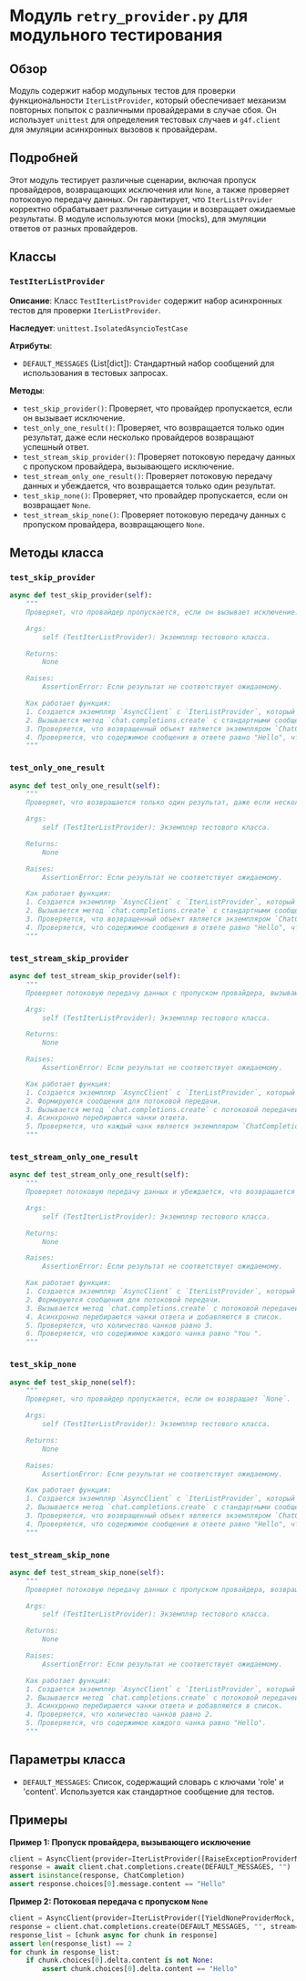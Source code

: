 # Модуль `retry_provider.py` для модульного тестирования

## Обзор

Модуль содержит набор модульных тестов для проверки функциональности `IterListProvider`, который обеспечивает механизм повторных попыток с различными провайдерами в случае сбоя. Он использует `unittest` для определения тестовых случаев и `g4f.client` для эмуляции асинхронных вызовов к провайдерам.

## Подробней

Этот модуль тестирует различные сценарии, включая пропуск провайдеров, возвращающих исключения или `None`, а также проверяет потоковую передачу данных. Он гарантирует, что `IterListProvider` корректно обрабатывает различные ситуации и возвращает ожидаемые результаты.
В модуле используются моки (mocks), для эмуляции ответов от разных провайдеров.

## Классы

### `TestIterListProvider`

**Описание**: Класс `TestIterListProvider` содержит набор асинхронных тестов для проверки `IterListProvider`.

**Наследует**: `unittest.IsolatedAsyncioTestCase`

**Атрибуты**:
- `DEFAULT_MESSAGES` (List[dict]): Стандартный набор сообщений для использования в тестовых запросах.

**Методы**:
- `test_skip_provider()`: Проверяет, что провайдер пропускается, если он вызывает исключение.
- `test_only_one_result()`: Проверяет, что возвращается только один результат, даже если несколько провайдеров возвращают успешный ответ.
- `test_stream_skip_provider()`: Проверяет потоковую передачу данных с пропуском провайдера, вызывающего исключение.
- `test_stream_only_one_result()`: Проверяет потоковую передачу данных и убеждается, что возвращается только один результат.
- `test_skip_none()`: Проверяет, что провайдер пропускается, если он возвращает `None`.
- `test_stream_skip_none()`: Проверяет потоковую передачу данных с пропуском провайдера, возвращающего `None`.

## Методы класса

### `test_skip_provider`

```python
async def test_skip_provider(self):
    """
    Проверяет, что провайдер пропускается, если он вызывает исключение.

    Args:
        self (TestIterListProvider): Экземпляр тестового класса.

    Returns:
        None

    Raises:
        AssertionError: Если результат не соответствует ожидаемому.

    Как работает функция:
    1. Создается экземпляр `AsyncClient` с `IterListProvider`, который содержит `RaiseExceptionProviderMock` и `YieldProviderMock`.
    2. Вызывается метод `chat.completions.create` с стандартными сообщениями.
    3. Проверяется, что возвращенный объект является экземпляром `ChatCompletion`.
    4. Проверяется, что содержимое сообщения в ответе равно "Hello", что указывает на использование `YieldProviderMock` после пропуска `RaiseExceptionProviderMock`.
    """
```

### `test_only_one_result`

```python
async def test_only_one_result(self):
    """
    Проверяет, что возвращается только один результат, даже если несколько провайдеров возвращают успешный ответ.

    Args:
        self (TestIterListProvider): Экземпляр тестового класса.

    Returns:
        None

    Raises:
        AssertionError: Если результат не соответствует ожидаемому.

    Как работает функция:
    1. Создается экземпляр `AsyncClient` с `IterListProvider`, который содержит два экземпляра `YieldProviderMock`.
    2. Вызывается метод `chat.completions.create` с стандартными сообщениями.
    3. Проверяется, что возвращенный объект является экземпляром `ChatCompletion`.
    4. Проверяется, что содержимое сообщения в ответе равно "Hello", что указывает на успешное выполнение одного из провайдеров.
    """
```

### `test_stream_skip_provider`

```python
async def test_stream_skip_provider(self):
    """
    Проверяет потоковую передачу данных с пропуском провайдера, вызывающего исключение.

    Args:
        self (TestIterListProvider): Экземпляр тестового класса.

    Returns:
        None

    Raises:
        AssertionError: Если результат не соответствует ожидаемому.

    Как работает функция:
    1. Создается экземпляр `AsyncClient` с `IterListProvider`, который содержит `AsyncRaiseExceptionProviderMock` и `YieldProviderMock`.
    2. Формируются сообщения для потоковой передачи.
    3. Вызывается метод `chat.completions.create` с потоковой передачей.
    4. Асинхронно перебираются чанки ответа.
    5. Проверяется, что каждый чанк является экземпляром `ChatCompletionChunk` и содержит строковое содержимое.
    """
```

### `test_stream_only_one_result`

```python
async def test_stream_only_one_result(self):
    """
    Проверяет потоковую передачу данных и убеждается, что возвращается только один результат.

    Args:
        self (TestIterListProvider): Экземпляр тестового класса.

    Returns:
        None

    Raises:
        AssertionError: Если результат не соответствует ожидаемому.

    Как работает функция:
    1. Создается экземпляр `AsyncClient` с `IterListProvider`, который содержит два экземпляра `YieldProviderMock`.
    2. Формируются сообщения для потоковой передачи.
    3. Вызывается метод `chat.completions.create` с потоковой передачей и ограничением на 2 токена.
    4. Асинхронно перебираются чанки ответа и добавляются в список.
    5. Проверяется, что количество чанков равно 3.
    6. Проверяется, что содержимое каждого чанка равно "You ".
    """
```

### `test_skip_none`

```python
async def test_skip_none(self):
    """
    Проверяет, что провайдер пропускается, если он возвращает `None`.

    Args:
        self (TestIterListProvider): Экземпляр тестового класса.

    Returns:
        None

    Raises:
        AssertionError: Если результат не соответствует ожидаемому.

    Как работает функция:
    1. Создается экземпляр `AsyncClient` с `IterListProvider`, который содержит `YieldNoneProviderMock` и `YieldProviderMock`.
    2. Вызывается метод `chat.completions.create` с стандартными сообщениями.
    3. Проверяется, что возвращенный объект является экземпляром `ChatCompletion`.
    4. Проверяется, что содержимое сообщения в ответе равно "Hello", что указывает на использование `YieldProviderMock` после пропуска `YieldNoneProviderMock`.
    """
```

### `test_stream_skip_none`

```python
async def test_stream_skip_none(self):
    """
    Проверяет потоковую передачу данных с пропуском провайдера, возвращающего `None`.

    Args:
        self (TestIterListProvider): Экземпляр тестового класса.

    Returns:
        None

    Raises:
        AssertionError: Если результат не соответствует ожидаемому.

    Как работает функция:
    1. Создается экземпляр `AsyncClient` с `IterListProvider`, который содержит `YieldNoneProviderMock` и `YieldProviderMock`.
    2. Вызывается метод `chat.completions.create` с потоковой передачей.
    3. Асинхронно перебираются чанки ответа и добавляются в список.
    4. Проверяется, что количество чанков равно 2.
    5. Проверяется, что содержимое каждого чанка равно "Hello".
    """
```

## Параметры класса

- `DEFAULT_MESSAGES`: Список, содержащий словарь с ключами 'role' и 'content'. Используется как стандартное сообщение для тестов.

## Примеры

**Пример 1: Пропуск провайдера, вызывающего исключение**

```python
client = AsyncClient(provider=IterListProvider([RaiseExceptionProviderMock, YieldProviderMock], False))
response = await client.chat.completions.create(DEFAULT_MESSAGES, "")
assert isinstance(response, ChatCompletion)
assert response.choices[0].message.content == "Hello"
```

**Пример 2: Потоковая передача с пропуском `None`**

```python
client = AsyncClient(provider=IterListProvider([YieldNoneProviderMock, YieldProviderMock], False))
response = client.chat.completions.create(DEFAULT_MESSAGES, "", stream=True)
response_list = [chunk async for chunk in response]
assert len(response_list) == 2
for chunk in response_list:
    if chunk.choices[0].delta.content is not None:
        assert chunk.choices[0].delta.content == "Hello"
```